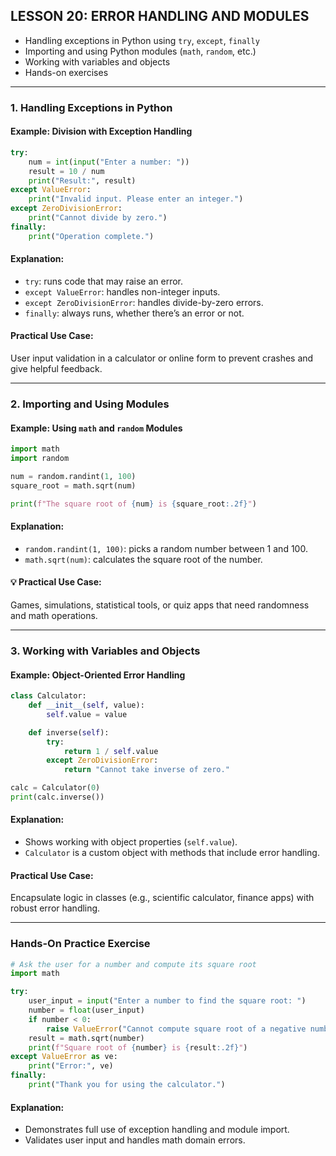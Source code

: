 
## **LESSON 20: ERROR HANDLING AND MODULES**


* Handling exceptions in Python using `try`, `except`, `finally`
* Importing and using Python modules (`math`, `random`, etc.)
* Working with variables and objects
* Hands-on exercises

---

### **1. Handling Exceptions in Python**

####  Example: Division with Exception Handling

```python
try:
    num = int(input("Enter a number: "))
    result = 10 / num
    print("Result:", result)
except ValueError:
    print("Invalid input. Please enter an integer.")
except ZeroDivisionError:
    print("Cannot divide by zero.")
finally:
    print("Operation complete.")
```

####  Explanation:

* `try`: runs code that may raise an error.
* `except ValueError`: handles non-integer inputs.
* `except ZeroDivisionError`: handles divide-by-zero errors.
* `finally`: always runs, whether there’s an error or not.

####  Practical Use Case:

User input validation in a calculator or online form to prevent crashes and give helpful feedback.

---

###  **2. Importing and Using Modules**

####  Example: Using `math` and `random` Modules

```python
import math
import random

num = random.randint(1, 100)
square_root = math.sqrt(num)

print(f"The square root of {num} is {square_root:.2f}")
```

####  Explanation:

* `random.randint(1, 100)`: picks a random number between 1 and 100.
* `math.sqrt(num)`: calculates the square root of the number.

#### 💡 Practical Use Case:

Games, simulations, statistical tools, or quiz apps that need randomness and math operations.

---

###  **3. Working with Variables and Objects**

####  Example: Object-Oriented Error Handling

```python
class Calculator:
    def __init__(self, value):
        self.value = value

    def inverse(self):
        try:
            return 1 / self.value
        except ZeroDivisionError:
            return "Cannot take inverse of zero."

calc = Calculator(0)
print(calc.inverse())
```

####  Explanation:

* Shows working with object properties (`self.value`).
* `Calculator` is a custom object with methods that include error handling.

####  Practical Use Case:

Encapsulate logic in classes (e.g., scientific calculator, finance apps) with robust error handling.

---

###  **Hands-On Practice Exercise**

```python
# Ask the user for a number and compute its square root
import math

try:
    user_input = input("Enter a number to find the square root: ")
    number = float(user_input)
    if number < 0:
        raise ValueError("Cannot compute square root of a negative number.")
    result = math.sqrt(number)
    print(f"Square root of {number} is {result:.2f}")
except ValueError as ve:
    print("Error:", ve)
finally:
    print("Thank you for using the calculator.")
```

####  Explanation:

* Demonstrates full use of exception handling and module import.
* Validates user input and handles math domain errors.


